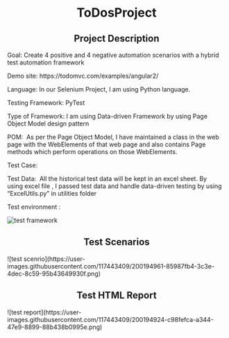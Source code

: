 <h1 align="center">ToDosProject</h1>

<h2 align="center">Project Description</h2>
<p>Goal: Create 4 positive and 4 negative automation scenarios with a hybrid test automation framework</p>
<p>Demo site: https://todomvc.com/examples/angular2/ </p>
<p>Language: In our Selenium Project, I am using Python language.</p>
<p>Testing Framework: PyTest </p>
<p>Type of Framework: I am using Data-driven Framework by using Page Object Model design pattern</p>
<p>POM: 
As per the Page Object Model, I have maintained a class in the web page with the WebElements of that web page and also contains Page methods which perform operations on those WebElements.</p>
<p>Test Case: </p>
<p>Test Data:
 All the historical test data will be kept in an excel sheet. By using excel file
, I passed test data and handle data-driven testing by using “ExcelUtils.py” in utilities folder</p>

<p>Test environment : </p>

![test framework](https://user-images.githubusercontent.com/117443409/200194892-d6824502-1d67-4b4a-a75e-882479738cc2.png)

<h2 align="center">Test Scenarios</h2>
![test scenrio](https://user-images.githubusercontent.com/117443409/200194961-85987fb4-3c3e-4dec-8c59-95b43649930f.png)



<h2 align="center">Test HTML Report</h2>
![test report](https://user-images.githubusercontent.com/117443409/200194924-c98fefca-a344-47e9-8899-88b438b0995e.png)
